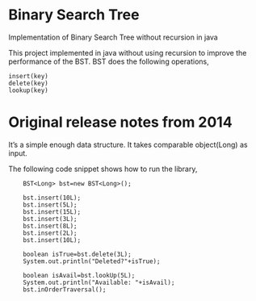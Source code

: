 Binary Search Tree
================

Implementation of Binary Search Tree without recursion in java

This project implemented in java without using recursion to improve the performance of the BST. BST does the following operations,
    
    
    insert(key)
    delete(key)
    lookup(key)

Original release notes from 2014
================================
It’s a simple enough data structure. It takes comparable object(Long) as input.

The following code snippet shows how to run the library,


        BST<Long> bst=new BST<Long>();
        
		bst.insert(10L);
		bst.insert(5L);
		bst.insert(15L);
		bst.insert(3L);
		bst.insert(8L);
		bst.insert(2L);
		bst.insert(10L);
		
		boolean isTrue=bst.delete(3L);
		System.out.println("Deleted?"+isTrue);
		
		boolean isAvail=bst.lookUp(5L);
		System.out.println("Available: "+isAvail);
		bst.inOrderTraversal();

